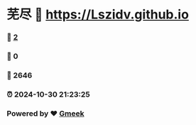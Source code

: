# 芜尽 :link: https://Lszidv.github.io 
### :page_facing_up: [2](https://Lszidv.github.io/tag.html) 
### :speech_balloon: 0 
### :hibiscus: 2646 
### :alarm_clock: 2024-10-30 21:23:25 
### Powered by :heart: [Gmeek](https://github.com/Meekdai/Gmeek)
